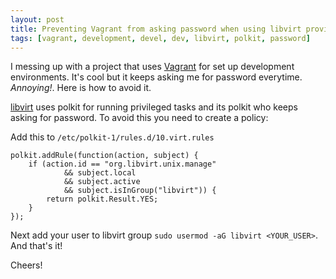 ```yaml
---
layout: post
title: Preventing Vagrant from asking password when using libvirt provider
tags: [vagrant, development, devel, dev, libvirt, polkit, password]
---
```


I messing up with a project that uses [Vagrant](https://www.vagrantup.com/) for
set up development environments. It's cool but it keeps asking me for password
everytime.  _Annoying!_. Here is how to avoid it. 

[libvirt](https://libvirt.org/) uses polkit for running privileged tasks and its
polkit who keeps asking for password. To avoid this you need to create a policy:

Add this to `/etc/polkit-1/rules.d/10.virt.rules`
```
polkit.addRule(function(action, subject) {
    if (action.id == "org.libvirt.unix.manage"
            && subject.local
            && subject.active
            && subject.isInGroup("libvirt")) {
        return polkit.Result.YES;
    }
});

```

Next add your user to libvirt group `sudo usermod -aG libvirt <YOUR_USER>`. And
that's it!

Cheers!
